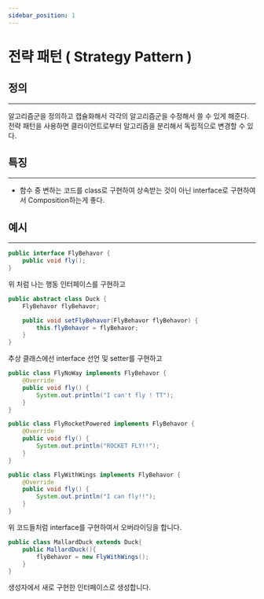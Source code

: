 ```yaml
---
sidebar_position: 1
---
```


# 전략 패턴 ( Strategy Pattern )

## 정의
---

알고리즘군을 정의하고 캡슐화해서 각각의 알고리즘군을 수정해서 쓸 수 있게 해준다.
전략 패턴을 사용하면 클라이언트로부터 알고리즘을 분리해서 독립적으로 변경할 수 있다.

## 특징
---

- 함수 중 변하는 코드를 class로 구현하여 상속받는 것이 아닌 interface로 구현하여서 Composition하는게 좋다.

## 예시
---

```java title="/src/interfaces/FlyBehavior.java"
public interface FlyBehavor {
    public void fly();
}
```
위 처럼 나는 행동 인터페이스를 구현하고

```java title="/src/classes/Duck.java"
public abstract class Duck {
    FlyBehavor flyBehavor;

    public void setFlyBehavor(FlyBehavor flyBehavor) {
        this.flyBehavor = flyBehavor;
    }
}
```
추상 클래스에선 interface 선언 및 setter를 구현하고

```java title="/src/classes/FlyNoway ... FlyWithWings.java"
public class FlyNoWay implements FlyBehavor {
    @Override
    public void fly() {
        System.out.println("I can't fly ! TT");
    }
}

public class FlyRocketPowered implements FlyBehavor {
    @Override
    public void fly() {
        System.out.println("ROCKET FLY!!");
    }
}

public class FlyWithWings implements FlyBehavor {
    @Override
    public void fly() {
        System.out.println("I can fly!!");
    }
}
```

위 코드들처럼 interface를 구현하여서 오버라이딩을 합니다.

```java title="/src/classes/MallardDuck.java"
public class MallardDuck extends Duck{
    public MallardDuck(){
        flyBehavor = new FlyWithWings();
    }
}
```
생성자에서 새로 구현한 인터페이스로 생성합니다.